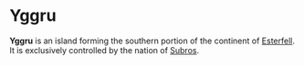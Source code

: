 # Yggru

**Yggru** is an island forming the southern portion of the continent of [Esterfell](../esterfell.md). It is exclusively controlled by the nation of [Subros](../../../societies/subros.md).
